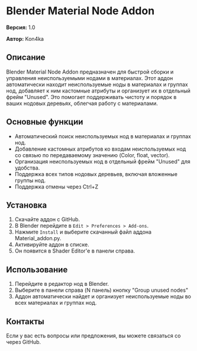 # Blender Material Node Addon

**Версия:** 1.0

**Автор:** Kon4ka

## Описание
Blender Material Node Addon предназначен для быстрой сборки и управления неиспользуемыми нодами в материалах. Этот аддон автоматически находит неиспользуемые ноды в материалах и группах нод, добавляет к ним кастомные атрибуты и организует их в отдельный фрейм "Unused". Это помогает поддерживать чистоту и порядок в ваших нодовых деревьях, облегчая работу с материалами.

## Основные функции
- Автоматический поиск неиспользуемых нод в материалах и группах нод.
- Добавление кастомных атрибутов ко входам неиспользуемых нод со связью по передаваемому значению (Color, float, vector). 
- Организация неиспользуемых нод в отдельный фрейм "Unused" для удобства.
- Поддержка всех типов нодовых деревьев, включая вложенные группы нод.
- Поддержка отмены через Ctrl+Z

## Установка
1. Скачайте аддон с GitHub.
2. В Blender перейдите в `Edit > Preferences > Add-ons`.
3. Нажмите `Install` и выберите скачанный файл аддона Material_addon.py.
4. Активируйте аддон в списке.
5. Он появится в Shader Editor'е в панели справа. 

## Использование
1. Перейдите в редактор нод в Blender.
2. Выберите в панели справа (N панель) кнопку "Group unused nodes"
3. Аддон автоматически найдет и организует неиспользуемые ноды во всех материалах и группах нод.

## Контакты
Если у вас есть вопросы или предложения, вы можете связаться со через GitHub.
